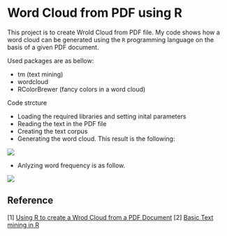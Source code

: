 # Word Cloud from PDF using R #

This project is to create Wrold Cloud from PDF file.
My code shows how a word cloud can be generated using the `R` programming language on the basis of a given PDF document.

Used packages are as bellow:
- tm (text mining)
- wordcloud
- RColorBrewer (fancy colors in a word cloud)


Code strcture
- Loading the required libraries and setting inital parameters
- Reading the text in the PDF file
- Creating the text corpus
- Generating the word cloud. This result is the following:

![](https://github.com/leejaymin/WordCloud/blob/master/output.png?raw=true)

- Anlyzing word frequency is as follow.

![](https://github.com/leejaymin/WordCloud/blob/master/Freqency.png?raw=true)

## Reference ##
[1] [Using R to create a Wrod Cloud from a PDF Document](http://riccardo-hertel.com/wp/index.php/2015/09/03/using-r-to-create-a-word-cloud-from-a-pdf-document/)
[2] [Basic Text mining in R](https://rstudio-pubs-static.s3.amazonaws.com/31867_8236987cf0a8444e962ccd2aec46d9c3.html#relationships-between-terms)

